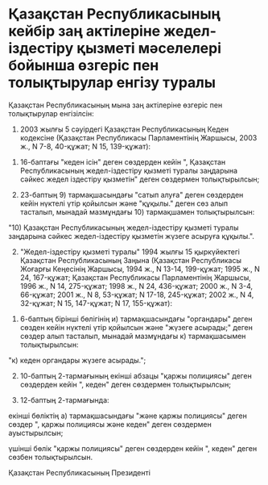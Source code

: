 # Қазақстан Республикасының кейбiр заң актiлерiне жедел-iздестiру қызметi мәселелерi бойынша өзгерiс пен толықтырулар енгiзу туралы

Қазақстан Республикасының мына заң актiлерiне өзгерiс пен толықтырулар енгiзiлсiн:

1. 2003 жылғы 5 сәуiрдегi Қазақстан Республикасының Кеден кодексiне (Қазақстан Республикасы Парламентiнiң Жаршысы, 2003 ж., N 7-8, 40-құжат; N 15, 139-құжат):

1) 16-баптағы "кеден iсiн" деген сөздерден кейiн ", Қазақстан Республикасының жедел-iздестiру қызметi туралы заңдарына сәйкес жедел iздестiру қызметiн" деген сөздермен толықтырылсын;

2) 23-баптың 9) тармақшасындағы "сатып алуға" деген сөздерден кейiн нүктелi үтiр қойылсын және "құқылы." деген сөз алып тасталып, мынадай мазмұндағы 10) тармақшамен толықтырылсын:

"10) Қазақстан Республикасының жедел-iздестiру қызметi туралы заңдарына сәйкес жедел-iздестiру қызметiн жүзеге асыруға құқылы.".

2. "Жедел-iздестiру қызметi туралы" 1994 жылғы 15 қыркүйектегi Қазақстан Республикасының Заңына (Қазақстан Республикасы Жоғарғы Кеңесiнiң Жаршысы, 1994 ж., N 13-14, 199-құжат; 1995 ж., N 24, 167-құжат; Қазақстан Республикасы Парламентiнiң Жаршысы, 1996 ж., N 14, 275-құжат; 1998 ж., N 24, 436-құжат; 2000 ж., N 3-4, 66-құжат; 2001 ж., N 8, 53-құжат; N 17-18, 245-құжат; 2002 ж., N 4, 32-құжат; N 15, 147-құжат; N 17, 155-құжат):

1) 6-баптың бiрiншi бөлiгiнiң и) тармақшасындағы "органдары" деген сөзден кейiн нүктелi үтiр қойылсын және "жүзеге асырады;" деген сөздер алып тасталып, мынадай мазмұндағы к) тармақшасымен толықтырылсын:

"к) кеден органдары жүзеге асырады.";

2) 10-баптың 2-тармағының екiншi абзацы "қаржы полициясы" деген сөздерден кейiн ", кеден" деген сөздермен толықтырылсын;

3) 12-баптың 2-тармағында:

екiншi бөлiктiң а) тармақшасындағы "және қаржы полициясы" деген сөздер ", қаржы полициясы және кеден" деген сөздермен ауыстырылсын;

үшінші бөлік "қаржы полициясы" деген сөздерден кейін ", кеден" деген сөзбен толықтырылсын.

Қазақстан Республикасының Президенті

